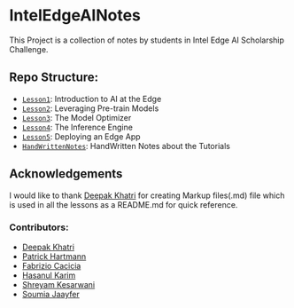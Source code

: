 # IntelEdgeAINotes #
This Project is a collection of notes by students in Intel Edge AI Scholarship Challenge.

## Repo Structure: ##
+ [`Lesson1`](/Notes/Lesson1): Introduction to AI at the Edge
+ [`Lesson2`](/Notes/Lesson2): Leveraging Pre-train Models
+ [`Lesson3`](/Notes/Lesson3): The Model Optimizer
+ [`Lesson4`](/Notes/Lesson4): The Inference Engine
+ [`Lesson5`](/Notes/Lesson5): Deploying an Edge App
+ [`HandWrittenNotes`](/Notes/General): HandWritten Notes about the Tutorials

## Acknowledgements ##
I would like to thank [Deepak Khatri](https://github.com/deepaklorkhatri007) for creating Markup files(.md) file which is used in all the lessons as a README.md for quick reference.

### Contributors: ###
+ [Deepak Khatri](https://github.com/deepaklorkhatri007)
+ [Patrick Hartmann](https://github.com/HartP97)
+ [Fabrizio Cacicia](https://github.com/fabriziocacicia)
+ [Hasanul Karim](https://github.com/hasanulkarim)
+ [Shreyam Kesarwani](https://github.com/k12shreyam)
+ [Soumia Jaayfer](https://github.com/SoumiaJaayfer)

